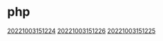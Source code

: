 # php
[20221003151224](/zet/20221003151224/README.md)
[20221003151226](/zet/20221003151226/README.md)
[20221003151225](/zet/20221003151225/README.md)

